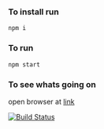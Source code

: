 ### To install run
    npm i

### To run

    npm start

### To see whats going on

open browser at [link](http://localhost:8080)

[![Build Status](https://travis-ci.org/yaroslavputria/intern-test-project.svg?branch=master)](https://travis-ci.org/yaroslavputria/intern-test-project)
